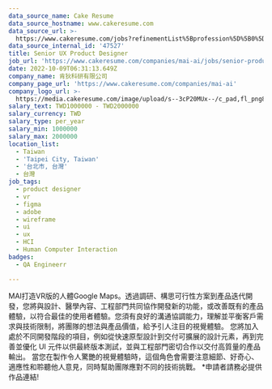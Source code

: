 ```yaml
---
data_source_name: Cake Resume
data_source_hostname: www.cakeresume.com
data_source_url: >-
  https://www.cakeresume.com/jobs?refinementList%5Bprofession%5D%5B0%5D=engineering_qa-engineer&refinementList%5Bsalary_currency%5D=TWD&range%5Bsalary_range%5D%5Bmin%5D=800096
data_source_internal_id: '47527'
title: Senior UX Product Designer
job_url: 'https://www.cakeresume.com/companies/mai-ai/jobs/senior-product-designer-vr-mr'
date: 2022-10-09T06:31:13.649Z
company_name: 肯狄科研有限公司
company_page_url: 'https://www.cakeresume.com/companies/mai-ai'
company_logo_url: >-
  https://media.cakeresume.com/image/upload/s--3cP20MUx--/c_pad,fl_png8,h_200,w_200/v1610469581/xlehphjtzuk3nllpqgbz.png
salary_text: TWD1000000 - TWD2000000
salary_currency: TWD
salary_type: per_year
salary_min: 1000000
salary_max: 2000000
location_list:
  - Taiwan
  - 'Taipei City, Taiwan'
  - '台北市, 台灣'
  - 台灣
job_tags:
  - product designer
  - vr
  - figma
  - adobe
  - wireframe
  - ui
  - ux
  - HCI
  - Human Computer Interaction
badges:
  - QA Engineerr

---
```


MAI打造VR版的人體Google Maps。透過調研、構思可行性方案到產品迭代開發，您將與設計、醫學內容、工程部門共同協作開發新的功能，或改善既有的產品體驗，以符合最佳的使用者體驗。您須有良好的溝通協調能力，理解並平衡客戶需求與技術限制，將團隊的想法與產品價值，給予引人注目的視覺體驗。 您將加入處於不同開發階段的項目，例如從快速原型設計到交付可擴展的設計元素，再到完善並優化 UI 元件以供最終版本測試，並與工程部門密切合作以交付高質量的產品輸出。 當您在製作令人驚艷的視覺體驗時，這個角色會需要注意細節、好奇心、適應性和聆聽他人意見，同時幫助團隊應對不同的技術挑戰。 *申請者請務必提供作品連結!